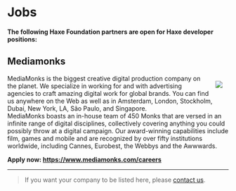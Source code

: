 # Jobs 

**The following Haxe Foundation partners are open for Haxe developer positions:**

## Mediamonks
<img src="https://www.mediamonks.com/version/1470741895/inc/image/mediamonks-share.png" align="right" style="margin:1em"/>

MediaMonks is the biggest creative digital production company on the planet. We specialize in working for and with advertising agencies to craft amazing digital work for global brands. You can find us anywhere on the Web as well as in Amsterdam, London, Stockholm, Dubai, New York, LA, São Paulo, and Singapore.  
MediaMonks boasts an in-house team of 450 Monks that are versed in an infinite range of digital disciplines, collectively covering anything you could possibly throw at a digital campaign. Our award-winning capabilities include film, games and mobile and are recognized by over fifty institutions worldwide, including Cannes, Eurobest, the Webbys and the Awwwards.  

**Apply now: <https://www.mediamonks.com/careers>**


---

> If you want your company to be listed here, please [contact us](contact.html).
